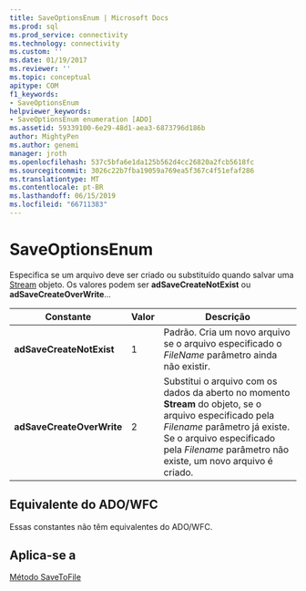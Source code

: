 ```yaml
---
title: SaveOptionsEnum | Microsoft Docs
ms.prod: sql
ms.prod_service: connectivity
ms.technology: connectivity
ms.custom: ''
ms.date: 01/19/2017
ms.reviewer: ''
ms.topic: conceptual
apitype: COM
f1_keywords:
- SaveOptionsEnum
helpviewer_keywords:
- SaveOptionsEnum enumeration [ADO]
ms.assetid: 59339100-6e29-48d1-aea3-6873796d186b
author: MightyPen
ms.author: genemi
manager: jroth
ms.openlocfilehash: 537c5bfa6e1da125b562d4cc26820a2fcb5618fc
ms.sourcegitcommit: 3026c22b7fba19059a769ea5f367c4f51efaf286
ms.translationtype: MT
ms.contentlocale: pt-BR
ms.lasthandoff: 06/15/2019
ms.locfileid: "66711383"
---
```

# <a name="saveoptionsenum"></a>SaveOptionsEnum
Especifica se um arquivo deve ser criado ou substituído quando salvar uma [Stream](../../../ado/reference/ado-api/stream-object-ado.md) objeto. Os valores podem ser **adSaveCreateNotExist** ou **adSaveCreateOverWrite**...  
  
|Constante|Valor|Descrição|  
|--------------|-----------|-----------------|  
|**adSaveCreateNotExist**|1|Padrão. Cria um novo arquivo se o arquivo especificado o *FileName* parâmetro ainda não existir.|  
|**adSaveCreateOverWrite**|2|Substitui o arquivo com os dados da aberto no momento **Stream** do objeto, se o arquivo especificado pela *Filename* parâmetro já existe. Se o arquivo especificado pela *Filename* parâmetro não existe, um novo arquivo é criado.|  
  
## <a name="adowfc-equivalent"></a>Equivalente do ADO/WFC  
 Essas constantes não têm equivalentes do ADO/WFC.  
  
## <a name="applies-to"></a>Aplica-se a  
 [Método SaveToFile](../../../ado/reference/ado-api/savetofile-method.md)
